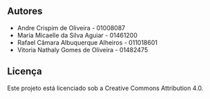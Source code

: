 ## Autores
- Andre Crispim de Oliveira - 01008087
- Maria Micaelle da Silva Aguiar - 01461200
- Rafael Câmara Albuquerque Alheiros - 011018601
- Vitoria Nathaly Gomes de Oliveira - 01482475
## Licença
Este projeto está licenciado sob a Creative Commons Attribution 4.0.
